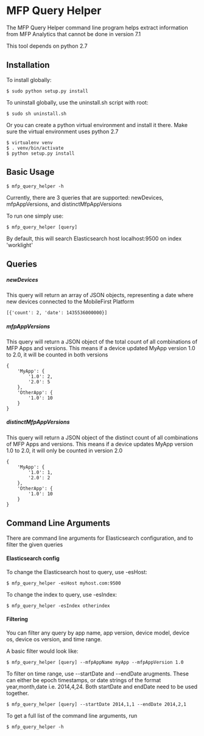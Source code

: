 MFP Query Helper
================

The MFP Query Helper command line program helps extract information from MFP Analytics that cannot be done in
version 7.1

This tool depends on python 2.7

Installation
------------

To install globally:

    $ sudo python setup.py install

To uninstall globally, use the uninstall.sh script with root:

    $ sudo sh uninstall.sh

Or you can create a python virtual environment and install it there. Make sure the virtual environment uses
python 2.7

    $ virtualenv venv
    $ . venv/bin/activate
    $ python setup.py install

Basic Usage
-----------

    $ mfp_query_helper -h

Currently, there are 3 queries that are supported: newDevices, mfpAppVersions, and distinctMfpAppVersions

To run one simply use:

    $ mfp_query_helper [query]

By default, this will search Elasticsearch host localhost:9500 on index 'worklight'

Queries
-------

##### newDevices

This query will return an array of JSON objects, representing a date where new devices connected
to the MobileFirst Platform

    [{'count': 2, 'date': 1435536000000}]

##### mfpAppVersions

This query will return a JSON object of the total count of all combinations of MFP Apps and versions.
This means if a device updated MyApp version 1.0 to 2.0, it will be counted in both versions

    {
        'MyApp': {
            '1.0': 2,
            '2.0': 5
        },
        'OtherApp': {
            '1.0': 10
        }
    }

##### distinctMfpAppVersions

This query will return a JSON object of the distinct count of all combinations of MFP Apps and versions.
This means if a device updates MyApp version 1.0 to 2.0, it will only be counted in version 2.0

    {
        'MyApp': {
            '1.0': 1,
            '2.0': 2
        },
        'OtherApp': {
            '1.0': 10
        }
    }

Command Line Arguments
----------------------

There are command line arguments for Elasticsearch configuration, and to filter the given queries

#### Elasticsearch config

To change the Elasticsearch host to query, use -esHost:

    $ mfp_query_helper -esHost myhost.com:9500

To change the index to query, use -esIndex:

    $ mfp_query_helper -esIndex otherindex


#### Filtering

You can filter any query by app name, app version, device model, device os, device os version, and time range.

A basic filter would look like:

    $ mfp_query_helper [query] --mfpAppName myApp --mfpAppVersion 1.0

To filter on time range, use --startDate and --endDate arugments. These can either be epoch timestamps, or date
strings of the format year,month,date i.e. 2014,4,24. Both startDate and endDate need to be used together.

    $ mfp_query_helper [query] --startDate 2014,1,1 --endDate 2014,2,1

To get a full list of the command line arguments, run

    $ mfp_query_helper -h